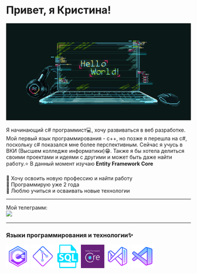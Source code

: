 # Привет, я Кристина!
![Header](https://github.com/KormichKristina/KormichKristina/blob/main/assets/ProgrammingGif.gif)

Я начинающий с# программист💻, хочу развиваться в веб разработке. Мой первый язык программирования - c++, но позже я перешла на c#, поскольку c# показался мне более перспективным. Сейчас я учусь в ВКИ (Высшем колледже информатики)😁. Также я бы хотела делиться своими проектами и идеями с другими и может быть даже найти работу.⭐ В данный момент изучаю **Entity Framework Core**<br><br>
💖 Хочу освоить новую профессию и найти работу<br>
💖 Программирую уже 2 года<br>
💖 Люблю учиться и осваивать новые технологии<br>
***

Мой телеграмм: <br>
<a href="https://t.me/KristyKor"><img src="https://pngicon.ru/file/uploads/telegram.png" width=30px/></a>

***

### Языки программирования и технологии✨

<img src="https://github.com/KormichKristina/KormichKristina/blob/main/assets/icons8-c-sharp-logo.svg" height = 64px/>
<img src="https://github.com/KormichKristina/KormichKristina/blob/main/assets/icons8-git.svg"height = 64px/>
<img src="https://github.com/KormichKristina/KormichKristina/blob/main/assets/sql-file-format.png"height = 64px/>
<img src="https://github.com/KormichKristina/KormichKristina/blob/main/assets/Bitmap_MEDIUM_Entity_Framework_Core_Logo_2colors_Square_Boxed_RGB_w_trans.png"height = 64px/>
<img src="https://github.com/KormichKristina/KormichKristina/blob/main/assets/icons8-visual-studio.svg"height = 64px/>
<img src="https://github.com/KormichKristina/KormichKristina/blob/main/assets/icons8-%D0%BA%D0%BE%D0%B4-%D0%B2%D0%B8%D0%B7%D1%83%D0%B0%D0%BB%D1%8C%D0%BD%D0%BE%D0%B9-%D1%81%D1%82%D1%83%D0%B4%D0%B8%D0%B8-2019.svg"height = 64px/>

